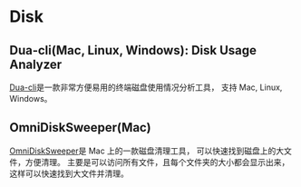 # Disk


## Dua-cli(Mac, Linux, Windows): Disk Usage Analyzer

[Dua-cli](https://github.com/Byron/dua-cli)是一款非常方便易用的终端磁盘使用情况分析工具，
支持 Mac, Linux, Windows。


## OmniDiskSweeper(Mac)

[OmniDiskSweeper](https://www.omnigroup.com/more)是 Mac 上的一款磁盘清理工具，
可以快速找到磁盘上的大文件，方便清理。
主要是可以访问所有文件，且每个文件夹的大小都会显示出来，这样可以快速找到大文件并清理。
